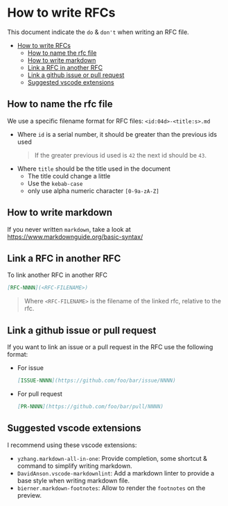 <!-- Parsec Cloud (https://parsec.cloud) Copyright (c) BUSL-1.1 2016-present Scille SAS -->

# How to write RFCs

This document indicate the `do` & `don't` when writing an RFC file.

- [How to write RFCs](#how-to-write-rfcs)
  - [How to name the rfc file](#how-to-name-the-rfc-file)
  - [How to write markdown](#how-to-write-markdown)
  - [Link a RFC in another RFC](#link-a-rfc-in-another-rfc)
  - [Link a github issue or pull request](#link-a-github-issue-or-pull-request)
  - [Suggested vscode extensions](#suggested-vscode-extensions)

## How to name the rfc file

We use a specific filename format for RFC files: `<id:04d>-<title:s>.md`

- Where `id` is a serial number, it should be greater than the previous ids used
  > If the greater previous id used is `42` the next id should be `43`.
- Where `title` should be the title used in the document
  - The title could change a little
  - Use the `kebab-case`
  - only use alpha numeric character `[0-9a-zA-Z]`

## How to write markdown

If you never written `markdown`, take a look at <https://www.markdownguide.org/basic-syntax/>

## Link a RFC in another RFC

To link another RFC in another RFC

```markdown
[RFC-NNNN](<RFC-FILENAME>)
```

> Where `<RFC-FILENAME>` is the filename of the linked rfc, relative to the rfc.

## Link a github issue or pull request

If you want to link an issue or a pull request in the RFC use the following format:

- For issue

  ```markdown
  [ISSUE-NNNN](https://github.com/foo/bar/issue/NNNN)
  ```

- For pull request

  ```markdown
  [PR-NNNN](https://github.com/foo/bar/pull/NNNN)
  ```

## Suggested vscode extensions

I recommend using these vscode extensions:

- `yzhang.markdown-all-in-one`: Provide completion, some shortcut & command to simplify writing markdown.
- `DavidAnson.vscode-markdownlint`: Add a markdown linter to provide a base style when writing markdown file.
- `bierner.markdown-footnotes`: Allow to render the `footnotes` on the preview.
